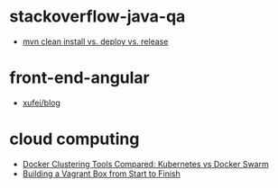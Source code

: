 # stackoverflow-java-qa

- [mvn clean install vs. deploy vs. release](http://stackoverflow.com/questions/3660759/mvn-clean-install-vs-deploy-vs-release)

# front-end-angular
- [xufei/blog](https://github.com/xufei/blog)


# cloud computing

- [Docker Clustering Tools Compared: Kubernetes vs Docker Swarm](http://technologyconversations.com/2015/11/04/docker-clustering-tools-compared-kubernetes-vs-docker-swarm/)
- [Building a Vagrant Box from Start to Finish](https://blog.engineyard.com/2014/building-a-vagrant-box)
